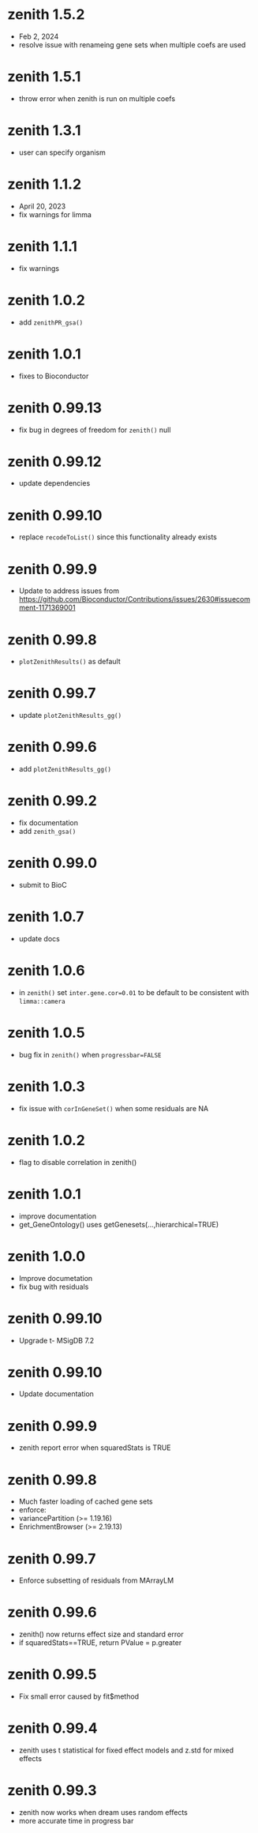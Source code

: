 # zenith 1.5.2
 - Feb 2, 2024
 - resolve issue with renameing gene sets when multiple coefs are used

# zenith 1.5.1
 - throw error when zenith is run on multiple coefs

# zenith 1.3.1
 - user can specify organism

# zenith 1.1.2
 - April 20, 2023
 - fix warnings for limma

# zenith 1.1.1
 - fix warnings

# zenith 1.0.2
 - add `zenithPR_gsa()`

# zenith 1.0.1
 - fixes to Bioconductor

# zenith 0.99.13
 - fix bug in degrees of freedom for `zenith()` null

# zenith 0.99.12
 - update dependencies
    
# zenith 0.99.10
 - replace `recodeToList()` since this functionality already exists
    
# zenith 0.99.9
 - Update to address issues from https://github.com/Bioconductor/Contributions/issues/2630#issuecomment-1171369001

# zenith 0.99.8
 - `plotZenithResults()` as default

# zenith 0.99.7
 - update `plotZenithResults_gg()`

# zenith 0.99.6
 - add `plotZenithResults_gg()`

# zenith 0.99.2
 - fix documentation
 - add `zenith_gsa()`

# zenith 0.99.0
 - submit to BioC

# zenith 1.0.7
 - update docs

# zenith 1.0.6
 - in `zenith()` set `inter.gene.cor=0.01` to be default to be consistent with `limma::camera`

# zenith 1.0.5
 - bug fix in `zenith()` when `progressbar=FALSE`

# zenith 1.0.3
 - fix issue with `corInGeneSet()` when some residuals are NA

# zenith 1.0.2
 - flag to disable correlation in zenith()

# zenith 1.0.1
 - improve documentation
 - get_GeneOntology() uses getGenesets(...,hierarchical=TRUE)

# zenith 1.0.0
 - Improve documetation
 - fix bug with residuals

# zenith 0.99.10
 - Upgrade t- MSigDB 7.2

# zenith 0.99.10
 - Update documentation

# zenith 0.99.9
 - zenith report error when squaredStats is TRUE

# zenith 0.99.8
 - Much faster loading of cached gene sets
 - enforce: 
  - variancePartition (>= 1.19.16)
  - EnrichmentBrowser (>= 2.19.13)

# zenith 0.99.7
 - Enforce subsetting of residuals from MArrayLM

# zenith 0.99.6
 - zenith() now returns effect size and standard error
 - if squaredStats==TRUE, return PValue = p.greater

# zenith 0.99.5
 - Fix small error caused by fit$method

# zenith 0.99.4
 - zenith uses t statistical for fixed effect models and z.std for mixed effects

# zenith 0.99.3
 - zenith now works when dream uses random effects
 - more accurate time in progress bar